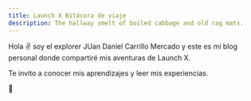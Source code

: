 ```yaml
---
title: Launch X Bitácora de viaje
description: The hallway smelt of boiled cabbage and old rag mats.
---
```


Hola ✌️  soy el explorer JUan Daniel Carrillo Mercado y este es mi blog personal donde compartiré mis aventuras de Launch X.

Te invito a conocer mis aprendizajes y leer mis experiencias.

🚀

